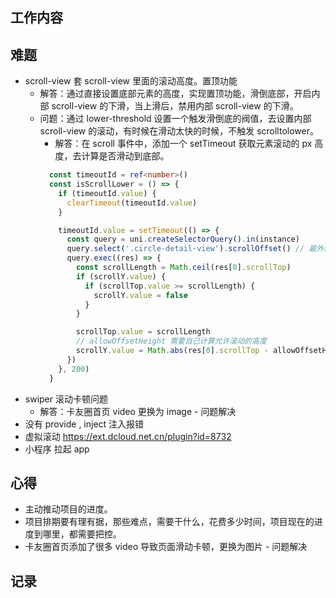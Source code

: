 ## 工作内容

## 难题
- scroll-view 套 scroll-view 里面的滚动高度。置顶功能
  - 解答：通过直接设置底部元素的高度，实现置顶功能，滑倒底部，开启内部 scroll-view 的下滑，当上滑后，禁用内部 scroll-view 的下滑。
  - 问题：通过 lower-threshold 设置一个触发滑倒底的阀值，去设置内部 scroll-view 的滚动，有时候在滑动太快的时候，不触发 scrolltolower。
    - 解答：在 scroll 事件中，添加一个 setTimeout 获取元素滚动的 px 高度，去计算是否滑动到底部。
    ``` ts
      const timeoutId = ref<number>()
      const isScrollLower = () => {
        if (timeoutId.value) {
          clearTimeout(timeoutId.value)
        }

        timeoutId.value = setTimeout(() => {
          const query = uni.createSelectorQuery().in(instance)
          query.select('.circle-detail-view').scrollOffset() // 最外侧 scroll-view
          query.exec((res) => {
            const scrollLength = Math.ceil(res[0].scrollTop)
            if (scrollY.value) {
              if (scrollTop.value >= scrollLength) {
                scrollY.value = false
              }
            }

            scrollTop.value = scrollLength
            // allowOffsetHeight 需要自己计算允许滚动的高度
            scrollY.value = Math.abs(res[0].scrollTop - allowOffsetHeight) <= 2
          })
        }, 200)
      }
    ```
- swiper 滚动卡顿问题
  - 解答：卡友圈首页 video 更换为 image - 问题解决
- 没有 provide , inject 注入报错
- 虚拟滚动 https://ext.dcloud.net.cn/plugin?id=8732
- 小程序 拉起 app

## 心得
- 主动推动项目的进度。
- 项目排期要有理有据，那些难点，需要干什么，花费多少时间，项目现在的进度到哪里，都需要把控。
- 卡友圈首页添加了很多 video 导致页面滑动卡顿，更换为图片 - 问题解决
## 记录